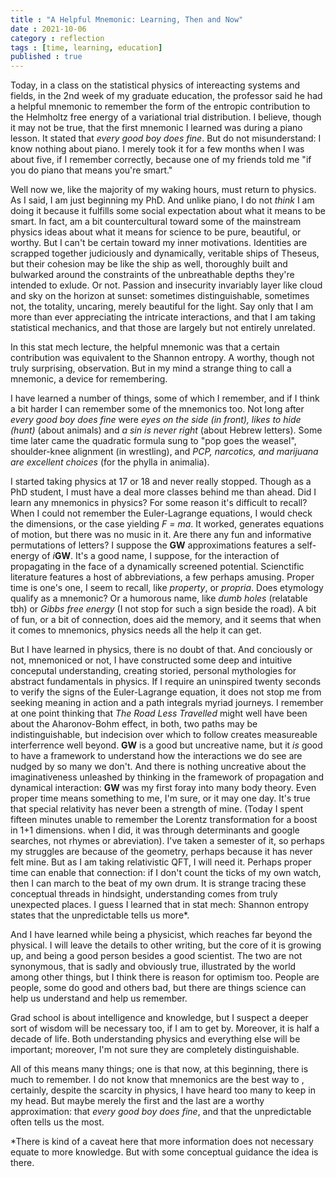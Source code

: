 ```yaml
---
title : "A Helpful Mnemonic: Learning, Then and Now"
date : 2021-10-06
category : reflection
tags : [time, learning, education]
published : true
---
```


Today, in a class on the statistical physics of intereacting systems and fields, in the 2nd week of my graduate education, the professor said he had a helpful mnemonic to remember the form of the entropic contribution to the Helmholtz free energy of a variational trial distribution.
I believe, though it may not be true, that the first mnemonic I learned was during a piano lesson. 
It stated that *every good boy does fine*. 
But do not misunderstand: I know nothing about piano. 
I merely took it for a few months when I was about five, if I remember correctly, because one of my friends told me "if you do piano that means you're smart." 

Well now we, like the majority of my waking hours, must return to physics. 
As I said, I am just beginning my PhD.
And unlike piano, I do not *think* I am doing it because it fulfills some social expectation about what it means to be smart. 
In fact, am a bit countercultural toward some of the mainstream physics ideas about what it means for science to be pure, beautiful, or worthy. 
But I can't be certain toward my inner motivations. 
Identities are scrapped together judiciously and dynamically, veritable ships of Theseus, but their cohesion may be like the ship as well, thoroughly built and bulwarked around the constraints of the unbreathable depths they're intended to exlude. 
Or not. 
Passion and insecurity invariably layer like cloud and sky on the horizon at sunset: sometimes distinguishable, sometimes not, the totality, uncaring, merely beautiful for the light. 
Say only that I am more than ever appreciating the intricate interactions, and that I am taking statistical mechanics, and that those are largely but not entirely unrelated. 

In this stat mech lecture, the helpful mnemonic was that a certain contribution was equivalent to the Shannon entropy. 
A worthy, though not truly surprising, observation. 
But in my mind a strange thing to call a mnemonic, a device for remembering. 

I have learned a number of things, some of which I remember, and if I think a bit harder I can remember some of the mnemonics too. 
Not long after *every good boy does fine* were *eyes on the side (in front), likes to hide (hunt)* (about animals) and *a sin is never right* (about Hebrew letters). 
Some time later came the quadratic formula sung to "pop goes the weasel",  shoulder-knee alignment (in wrestling), and *PCP, narcotics, and marijuana are excellent choices* (for the phylla in animalia).

I started taking physics at 17 or 18 and never really stopped. 
Though as a PhD student, I must have a deal more classes behind me than ahead. 
Did I learn any mnemonics in physics? 
For some reason it's difficult to recall?
When I could not remember the Euler-Lagrange equations, I would check the dimensions, or the case yielding *F = ma*. 
It worked, generates equations of motion, but there was no music in it. 
Are there any fun and informative permutations of letters? 
I suppose the **GW** approximations features a self-energy of *i***GW**. 
It's a good name, I suppose, for the interaction of propagating in the face of a dynamically screened potential. 
Scienctific literature features a host of abbreviations, a few perhaps amusing. 
Proper time is one's one, I seem to recall, like *property*, or *propria*. 
Does etymology qualify as a mnemonic? 
Or a humorous name, like *dumb holes* (relatable tbh) or *Gibbs free energy* (I not stop for such a sign beside the road). 
A bit of fun, or a bit of connection, does aid the memory, and it seems that when it comes to mnemonics, physics needs all the help it can get. 

But I have learned in physics, there is no doubt of that. 
And conciously or not, mnemoniced or not, I have constructed some deep and intuitive conceputal understanding, creating storied, personal mythologies for abstract fundamentals in physics. 
If I require an uninspired twenty seconds to verify the signs of the Euler-Lagrange equation, it does not stop me from seeking meaning in action and a path integrals myriad journeys. 
I remember at one point thinking that *The Road Less Travelled* might well have been about the Aharonov-Bohm effect, in both, two paths may be indistinguishable, but indecision over which to follow creates measureable interferrence well beyond. 
**GW** is a good but uncreative name, but it *is* good to have a framework to understand how the interactions we do see are nudged by so many we don't. 
And there is nothing uncreative about the imaginativeness unleashed by thinking in the framework of propagation and dynamical interaction: **GW** was my first foray into many body theory. 
Even proper time means something to me, I'm sure, or it may one day. 
It's true that special relativity has never been a strength of mine. 
(Today I spent fifteen minutes unable to remember the Lorentz transformation for a boost in 1+1 dimensions. when I did, it was through determinants and google searches, not rhymes or abreviation). 
I've taken a semester of it, so perhaps my struggles are because of the geometry, perhaps because it has never felt mine. 
But as I am taking relativistic QFT, I will need it. 
Perhaps proper time can enable that connection: if I don't count the ticks of my own watch, then I can march to the beat of my own drum.
It is strange tracing these conceptual threads in hindsight, understanding comes from truly unexpected places. 
I guess I learned that in stat mech: Shannon entropy states that the unpredictable tells us more*. 

And I have learned while being a physicist, which reaches far beyond the physical. 
I will leave the details to other writing, but the core of it is growing up, and being a good person besides a good scientist. 
The two are not synonymous, that is sadly and obviously true, illustrated by the world among other things, but I think there is reason for optimism too. 
People are people, some do good and others bad, but there are things science can help us understand and help us remember. 

Grad school is about intelligence and knowledge, but I suspect a deeper sort of wisdom will be necessary too, if I am to get by. 
Moreover, it is half a decade of life. 
Both understanding physics and everything else will be important; moreover, I'm not sure they are completely distinguishable. 

All of this means many things; one is that now, at this beginning, there is much to remember. 
I do not know that mnemonics are the best way to , certainly, despite the scarcity in physics, I have heard too many to keep in my head. 
But maybe merely the first and the last are a worthy approximation: that *every good boy does fine*, and that the unpredictable often tells us the most. 


\*There is kind of a caveat here that more information does not necessary equate to more knowledge. But with some conceptual guidance the idea is there. 


